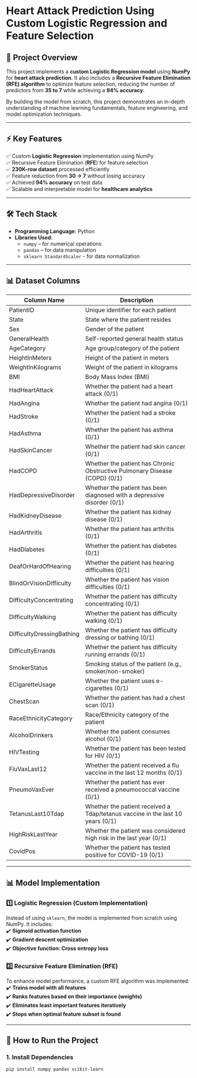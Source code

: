 # **Heart Attack Prediction Using Custom Logistic Regression and Feature Selection**

## 📌 Project Overview
This project implements a **custom Logistic Regression model** using **NumPy** for **heart attack prediction**. It also includes a **Recursive Feature Elimination (RFE) algorithm** to optimize feature selection, reducing the number of predictors from **35 to 7** while achieving a **94% accuracy**.

By building the model from scratch, this project demonstrates an in-depth understanding of machine learning fundamentals, feature engineering, and model optimization techniques.

---

## ⚡ Key Features
✅ Custom **Logistic Regression** implementation using NumPy  
✅ Recursive Feature Elimination (**RFE**) for feature selection  
✅ **230K-row dataset** processed efficiently  
✅ Feature reduction from **30 → 7** without losing accuracy  
✅ Achieved **94% accuracy** on test data  
✅ Scalable and interpretable model for **healthcare analytics**  

---

## 🛠️ Tech Stack
- **Programming Language**: Python  
- **Libraries Used**:  
  - `numpy` – for numerical operations  
  - `pandas` – for data manipulation  
  - `sklearn StandardScaler` - for data normalization

---

## 📊 Dataset Columns

| Column Name                  | Description |
|------------------------------|--------------------------|
| PatientID                    | Unique identifier for each patient |
| State                        | State where the patient resides |
| Sex                          | Gender of the patient |
| GeneralHealth                | Self-reported general health status |
| AgeCategory                  | Age group/category of the patient |
| HeightInMeters               | Height of the patient in meters |
| WeightInKilograms            | Weight of the patient in kilograms |
| BMI                          | Body Mass Index (BMI) |
| HadHeartAttack               | Whether the patient had a heart attack (0/1) |
| HadAngina                    | Whether the patient had angina (0/1) |
| HadStroke                    | Whether the patient had a stroke (0/1) |
| HadAsthma                    | Whether the patient has asthma (0/1) |
| HadSkinCancer                | Whether the patient had skin cancer (0/1) |
| HadCOPD                      | Whether the patient has Chronic Obstructive Pulmonary Disease (COPD) (0/1) |
| HadDepressiveDisorder        | Whether the patient has been diagnosed with a depressive disorder (0/1) |
| HadKidneyDisease             | Whether the patient has kidney disease (0/1) |
| HadArthritis                 | Whether the patient has arthritis (0/1) |
| HadDiabetes                  | Whether the patient has diabetes (0/1) |
| DeafOrHardOfHearing          | Whether the patient has hearing difficulties (0/1) |
| BlindOrVisionDifficulty      | Whether the patient has vision difficulties (0/1) |
| DifficultyConcentrating      | Whether the patient has difficulty concentrating (0/1) |
| DifficultyWalking            | Whether the patient has difficulty walking (0/1) |
| DifficultyDressingBathing    | Whether the patient has difficulty dressing or bathing (0/1) |
| DifficultyErrands            | Whether the patient has difficulty running errands (0/1) |
| SmokerStatus                 | Smoking status of the patient (e.g., smoker/non-smoker) |
| ECigaretteUsage              | Whether the patient uses e-cigarettes (0/1) |
| ChestScan                    | Whether the patient has had a chest scan (0/1) |
| RaceEthnicityCategory        | Race/Ethnicity category of the patient |
| AlcoholDrinkers              | Whether the patient consumes alcohol (0/1) |
| HIVTesting                   | Whether the patient has been tested for HIV (0/1) |
| FluVaxLast12                 | Whether the patient received a flu vaccine in the last 12 months (0/1) |
| PneumoVaxEver                | Whether the patient has ever received a pneumococcal vaccine (0/1) |
| TetanusLast10Tdap            | Whether the patient received a Tdap/tetanus vaccine in the last 10 years (0/1) |
| HighRiskLastYear             | Whether the patient was considered high risk in the last year (0/1) |
| CovidPos                     | Whether the patient has tested positive for COVID-19 (0/1) |


---

## 📊 Model Implementation
### **1️⃣ Logistic Regression (Custom Implementation)**
Instead of using `sklearn`, the model is implemented from scratch using NumPy. It includes:  
✔️ **Sigmoid activation function**  
✔️ **Gradient descent optimization**  
✔️ **Objective function: Cross entropy loss**



### **2️⃣ Recursive Feature Elimination (RFE)**
To enhance model performance, a custom RFE algorithm was implemented:  
✔️ **Trains model with all features**  
✔️ **Ranks features based on their importance (weights)**  
✔️ **Eliminates least important features iteratively**  
✔️ **Stops when optimal feature subset is found**  

---

## 🚀 How to Run the Project

### **1. Install Dependencies**
```bash
pip install numpy pandas scikit-learn
```

